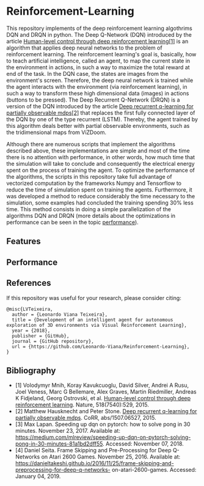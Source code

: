 # Reinforcement-Learning
This repository implements of the deep reinforcement learning algothrims DQN and DRQN in python. The Deep Q-Network (DQN) 
introduced by the article [Human-level control through deep reinforcement learning[1]](#[1]) is an algorithm that applies deep neural networks to the problem of reinforcement learning. 
The reinforcement learning's goal is, basically, how to teach artificial intelligence, called an agent, 
to map the current state in the environment in actions, in such a way to maximize the total reward at end of the task. 
In the DQN case, the states are images from the environment's screen. Therefore, the deep neural network is trained while the agent
interacts with the environment (via reinforcement learning), in such a way to transform these high dimensional data (images) in 
actions (buttons to be pressed). The Deep Recurrent Q-Network (DRQN) is a version of the DQN introduced by the article [Deep recurrent q-learning for partially observable mdps[2]](#[2]) that replaces the first fully connected layer of the DQN by one of the type recurrent (LSTM). Thereby, the agent trained by this algorithm deals better with partial observable environments, such as the tridimensional maps from ViZDoom. 

Although there are numerous scripts that implement the algorithms described above, these implementations are simple and most of the time there is no attention with performance, in other words, how much time that the simulation will take to conclude and consequently the electrical energy spent on the process of training the agent. To optimize the performance of the algorithms, the scripts in this repository take full advantage of vectorized computation by the frameworks Numpy and Tensorflow to reduce the time of simulation spent on training the agents. Furthermore, it was developed a method to reduce considerably the time necessary to the simulation, some examples had concluded the training spending 30% less time. This method consists in doing a simple parallelization of the algorithms DQN and DRQN (more details about the optimizations in performance can be seen in the topic [performance]((#performance))).

## <a name="features"></a> Features
 
## <a name="performance"></a>  Performance 

## References 
If this repository was useful for your research, please consider citing:
```
@misc{LVTeixeira,
  author = {Leonardo Viana Teixeira},
  title = {Development of an intelligent agent for autonomous exploration of 3D environments via Visual Reinforcement Learning},
  year = {2018},
  publisher = {GitHub},
  journal = {GitHub repository},
  url = {https://github.com/Leonardo-Viana/Reinforcement-Learning},
}
```

## Bibliography

- <a name = "[1]"></a>[1] Volodymyr Mnih, Koray Kavukcuoglu, David Silver, Andrei A Rusu, Joel Veness,
Marc G Bellemare, Alex Graves, Martin Riedmiller, Andreas K Fidjeland, Georg
Ostrovski, et al. [Human-level control through deep reinforcement learning](https://www.nature.com/articles/nature14236). Nature,
518(7540):529, 2015.
- <a name = "[2]"></a>[2] Matthew Hausknecht and Peter Stone. [Deep recurrent q-learning for partially 
observable mdps](https://arxiv.org/abs/1507.06527). CoRR, abs/1507.06527, 2015.
- <a name = "[3]"></a>[3] Max Lapan. Speeding up dqn on pytorch: how to solve pong in 30 minutes. November 23, 2017. Available at:
https://medium.com/mlreview/speeding-up-dqn-on-pytorch-solving-pong-in-30-minutes-81a1bd2dff55. 
Accessed: November 07, 2018.
- <a name = "[4]"></a>[4] Daniel Seita. Frame Skipping and Pre-Processing for Deep Q-Networks on Atari 2600 Games. 
November 25, 2016. Available at: https://danieltakeshi.github.io/2016/11/25/frame-skipping-and-preprocessing-for-deep-q-networks-
on-atari-2600-games. Accessed: January 04, 2019.
